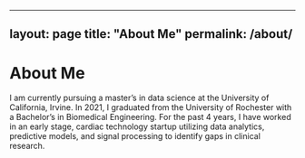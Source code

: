 
---
layout: page
title: "About Me"
permalink: /about/
---

# About Me

I am currently pursuing a master’s in data science at the University of California, Irvine. In 2021, I graduated from the University of Rochester with a Bachelor’s in Biomedical Engineering. For the past 4 years, I have worked in an early stage, cardiac technology startup utilizing data analytics, predictive models, and signal processing to identify gaps in clinical research.

  

